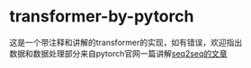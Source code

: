 # transformer-by-pytorch
这是一个带注释和讲解的transformer的实现，如有错误，欢迎指出  
数据和数据处理部分来自pytorch官网一篇讲解[seq2seq的文章](https://pytorch.org/tutorials/intermediate/seq2seq_translation_tutorial.html?highlight=seq2seq)

